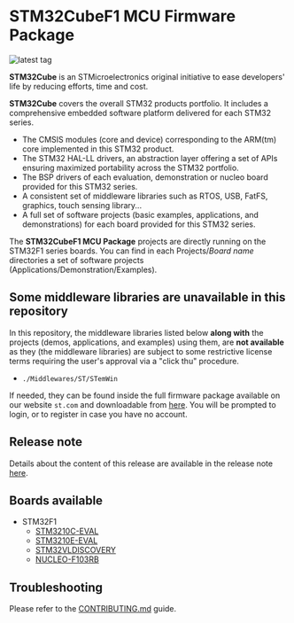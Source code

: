 # STM32CubeF1 MCU Firmware Package

![latest tag](https://img.shields.io/github/v/tag/STMicroelectronics/STM32CubeF1.svg?color=brightgreen)

**STM32Cube** is an STMicroelectronics original initiative to ease developers' life by reducing efforts, time and cost.

**STM32Cube** covers the overall STM32 products portfolio. It includes a comprehensive embedded software platform delivered for each STM32 series.
   * The CMSIS modules (core and device) corresponding to the ARM(tm) core implemented in this STM32 product.
   * The STM32 HAL-LL drivers, an abstraction layer offering a set of APIs ensuring maximized portability across the STM32 portfolio.
   * The BSP drivers of each evaluation, demonstration or nucleo board provided for this STM32 series.
   * A consistent set of middleware libraries such as RTOS, USB, FatFS, graphics, touch sensing library...
   * A full set of software projects (basic examples, applications, and demonstrations) for each board provided for this STM32 series.

The **STM32CubeF1 MCU Package** projects are directly running on the STM32F1 series boards. You can find in each Projects/*Board name* directories a set of software projects (Applications/Demonstration/Examples).

## Some middleware libraries are unavailable in this repository

In this repository, the middleware libraries listed below **along with** the projects (demos, applications, and examples) using them, are **not available** as they (the middleware libraries) are subject to some restrictive license terms requiring the user's approval via a "click thu" procedure.
* `./Middlewares/ST/STemWin`

If needed, they can be found inside the full firmware package available on our website `st.com` and downloadable from [here](https://www.st.com/content/st_com/en/products/embedded-software/mcu-mpu-embedded-software/stm32-embedded-software/stm32cube-mcu-mpu-packages/stm32cubef1.html#get-software). You will be prompted to login, or to register in case you have no account.

## Release note

Details about the content of this release are available in the release note [here](https://htmlpreview.github.io/?https://github.com/STMicroelectronics/STM32CubeF1/blob/master/Release_Notes.html).

## Boards available

  * STM32F1
    * [STM3210C-EVAL](https://www.st.com/en/evaluation-tools/stm3210c-eval.html)
    * [STM3210E-EVAL](https://www.st.com/en/evaluation-tools/stm3210e-eval.html)
    * [STM32VLDISCOVERY](https://www.st.com/en/evaluation-tools/stm32vldiscovery.html)
    * [NUCLEO-F103RB](https://www.st.com/en/evaluation-tools/nucleo-f103rb.html)

## Troubleshooting

Please refer to the [CONTRIBUTING.md](CONTRIBUTING.md) guide.
